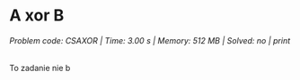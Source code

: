 # A xor B
###### Problem code: CSAXOR \| Time: 3.00 s \| Memory: 512 MB \| Solved: no \| print

To zadanie nie b
